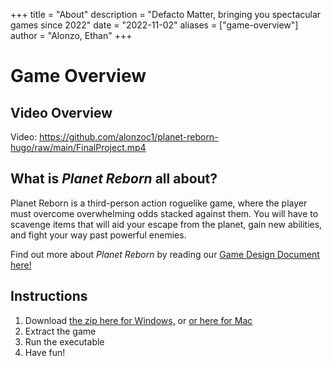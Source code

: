 +++
title = "About"
description = "Defacto Matter, bringing you spectacular games since 2022"
date = "2022-11-02"
aliases = ["game-overview"]
author = "Alonzo, Ethan"
+++

# Game Overview
## Video Overview
Video: https://github.com/alonzoc1/planet-reborn-hugo/raw/main/FinalProject.mp4
## What is *Planet Reborn* all about?
Planet Reborn is a third-person action roguelike game, where the player must overcome overwhelming odds stacked against them.
You will have to scavenge items that will aid your escape from the planet, gain new abilities, and fight your way past powerful enemies.

Find out more about *Planet Reborn* by reading our [Game Design Document here!](https://github.com/alonzoc1/planet-reborn-hugo/raw/main/Game%20Design%20Document%20Final-2.pdf)

## Instructions
1. Download [the zip here for Windows,](https://drive.google.com/file/d/1Rte0mGW33yPsjew5lhuc9aENuC4aAdO1/view?usp=sharing) or [or here for Mac](https://github.com/alonzoc1/planet-reborn/blob/main/Releases/Mac/MacDemoRelease.app.zip?raw=true)
2. Extract the game
3. Run the executable
4. Have fun!
